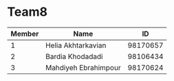 # Team8

Member | Name                | ID       |
|------|---------------------|----------|
|1     | Helia Akhtarkavian  | 98170657 |
|2     | Bardia Khodadadi    | 98106434 |
|3     | Mahdiyeh Ebrahimpour| 98170624 |
